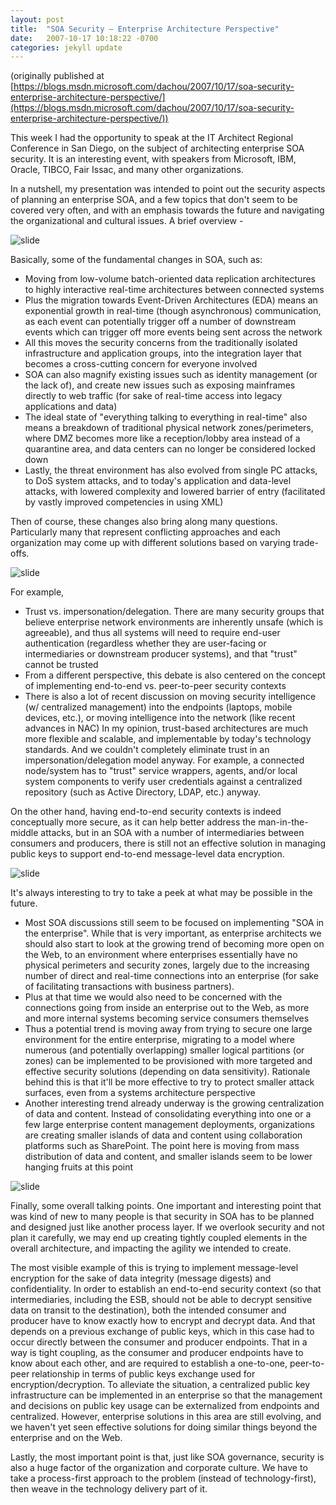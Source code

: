 ```yaml
---
layout: post
title:  "SOA Security – Enterprise Architecture Perspective"
date:   2007-10-17 10:18:22 -0700
categories: jekyll update
---
```

(originally published at [https://blogs.msdn.microsoft.com/dachou/2007/10/17/soa-security-enterprise-architecture-perspective/](https://blogs.msdn.microsoft.com/dachou/2007/10/17/soa-security-enterprise-architecture-perspective/))

This week I had the opportunity to speak at the IT Architect Regional Conference in San Diego, on the subject of architecting enterprise SOA security. It is an interesting event, with speakers from Microsoft, IBM, Oracle, TIBCO, Fair Issac, and many other organizations.

In a nutshell, my presentation was intended to point out the security aspects of planning an enterprise SOA, and a few topics that don't seem to be covered very often, and with an emphasis towards the future and navigating the organizational and cultural issues.
A brief overview -

![slide](/assets/20071017-soa-security-1.jpg)

Basically, some of the fundamental changes in SOA, such as:
- Moving from low-volume batch-oriented data replication architectures to highly interactive real-time architectures between connected systems 
- Plus the migration towards Event-Driven Architectures (EDA) means an exponential growth in real-time (though asynchronous) communication, as each event can potentially trigger off a number of downstream events which can trigger off more events being sent across the network 
- All this moves the security concerns from the traditionally isolated infrastructure and application groups, into the integration layer that becomes a cross-cutting concern for everyone involved 
- SOA can also magnify existing issues such as identity management (or the lack of), and create new issues such as exposing mainframes directly to web traffic (for sake of real-time access into legacy applications and data) 
- The ideal state of "everything talking to everything in real-time" also means a breakdown of traditional physical network zones/perimeters, where DMZ becomes more like a reception/lobby area instead of a quarantine area, and data centers can no longer be considered locked down 
- Lastly, the threat environment has also evolved from single PC attacks, to DoS system attacks, and to today's application and data-level attacks, with lowered complexity and lowered barrier of entry (facilitated by vastly improved competencies in using XML) 

Then of course, these changes also bring along many questions. Particularly many that represent conflicting approaches and each organization may come up with different solutions based on varying trade-offs.

![slide](/assets/20071017-soa-security-2.jpg)

For example,
- Trust vs. impersonation/delegation. There are many security groups that believe enterprise network environments are inherently unsafe (which is agreeable), and thus all systems will need to require end-user authentication (regardless whether they are user-facing or intermediaries or downstream producer systems), and that "trust" cannot be trusted 
- From a different perspective, this debate is also centered on the concept of implementing end-to-end vs. peer-to-peer security contexts 
- There is also a lot of recent discussion on moving security intelligence (w/ centralized management) into the endpoints (laptops, mobile devices, etc.), or moving intelligence into the network (like recent advances in NAC) 
In my opinion, trust-based architectures are much more flexible and scalable, and implementable by today's technology standards. And we couldn't completely eliminate trust in an impersonation/delegation model anyway. For example, a connected node/system has to "trust"  service wrappers, agents, and/or local system components to verify user credentials against a centralized repository (such as Active Directory, LDAP, etc.) anyway.

On the other hand, having end-to-end security contexts is indeed conceptually more secure, as it can help better address the man-in-the-middle attacks, but in an SOA with a number of intermediaries between consumers and producers, there is still not an effective solution in managing public keys to support end-to-end message-level data encryption.

![slide](/assets/20071017-soa-security-3.jpg)

It's always interesting to try to take a peek at what may be possible in the future.
- Most SOA discussions still seem to be focused on implementing "SOA in the enterprise". While that is very important, as enterprise architects we should also start to look at the growing trend of becoming more open on the Web, to an environment where enterprises essentially have no physical perimeters and security zones, largely due to the increasing number of direct and real-time connections into an enterprise (for sake of facilitating transactions with business partners). 
- Plus at that time we would also need to be concerned with the connections going from inside an enterprise out to the Web, as more and more internal systems becoming service consumers themselves 
- Thus a potential trend is moving away from trying to secure one large environment for the entire enterprise, migrating to a model where numerous (and potentially overlapping) smaller logical partitions (or zones) can be implemented to be provisioned with more targeted and effective security solutions (depending on data sensitivity). Rationale behind this is that it'll be more effective to try to protect smaller attack surfaces, even from a systems architecture perspective 
- Another interesting trend already underway is the growing centralization of data and content. Instead of consolidating everything into one or a few large enterprise content management deployments, organizations are creating smaller islands of data and content using collaboration platforms such as SharePoint. The point here is moving from mass distribution of data and content, and smaller islands seem to be lower hanging fruits at this point 

![slide](/assets/20071017-soa-security-4.jpg)

Finally, some overall talking points. One important and interesting point that was kind of new to many people is that security in SOA has to be planned and designed just like another process layer. If we overlook security and not plan it carefully, we may end up creating tightly coupled elements in the overall architecture, and impacting the agility we intended to create.

The most visible example of this is trying to implement message-level encryption for the sake of data integrity (message digests) and confidentiality. In order to establish an end-to-end security context (so that intermediaries, including the ESB, should not be able to decrypt sensitive data on transit to the destination), both the intended consumer and producer have to know exactly how to encrypt and decrypt data. And that depends on a previous exchange of public keys, which in this case had to occur directly between the consumer and producer endpoints. That in a way is tight coupling, as the consumer and producer endpoints have to know about each other, and are required to establish a one-to-one, peer-to-peer relationship in terms of public keys exchange used for encryption/decryption. To alleviate the situation, a centralized public key infrastructure can be implemented in an enterprise so that the management and decisions on public key usage can be externalized from endpoints and centralized. However, enterprise solutions in this area are still evolving, and we haven't yet seen effective solutions for doing similar things beyond the enterprise and on the Web.

Lastly, the most important point is that, just like SOA governance, security is also a huge factor of the organization and corporate culture. We have to take a process-first approach to the problem (instead of technology-first), then weave in the technology delivery part of it.


